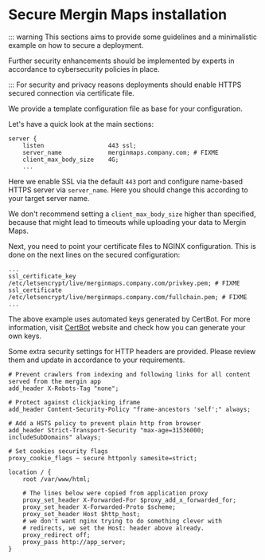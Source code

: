 # Secure Mergin Maps installation

::: warning
This sections aims to provide some guidelines and a minimalistic example on how to secure a <MainPlatformName /> deployment.

Further security enhancements should be implemented by experts in accordance to cybersecurity policies in place.

:::
For security and privacy reasons <MainPlatformName /> deployments should enable HTTPS secured connection via certificate file.

We provide a template configuration file <GitHubRepo id="MerginMaps/server/blob/master/ssl-proxy.conf" desc="ssl-proxy.conf" />as base for your configuration.

Let's have a quick look at the main sections:

``` shell
server {
    listen                  443 ssl;
    server_name             merginmaps.company.com; # FIXME
    client_max_body_size    4G;
    ...
```

Here we enable SSL via the default `443` port and configure name-based HTTPS server via `server_name`. Here you should change this according to your target server name.

We don't recommend setting a `client_max_body_size` higher than specified, because that might lead to timeouts while uploading your data to Mergin Maps.

Next, you need to point your certificate files to NGINX configuration. This is done on the next lines on the secured configuration:

``` shell
...
ssl_certificate_key /etc/letsencrypt/live/merginmaps.company.com/privkey.pem; # FIXME
ssl_certificate     /etc/letsencrypt/live/merginmaps.company.com/fullchain.pem; # FIXME
...
```

The above example uses automated keys generated by CertBot. For more information, visit [CertBot](https://certbot.eff.org/instructions) website and check how you can generate your own keys.

Some extra security settings for HTTP headers are provided. Please review them and update in accordance to your requirements.

```shell
# Prevent crawlers from indexing and following links for all content served from the mergin app
add_header X-Robots-Tag "none";

# Protect against clickjacking iframe
add_header Content-Security-Policy "frame-ancestors 'self';" always;

# Add a HSTS policy to prevent plain http from browser
add_header Strict-Transport-Security "max-age=31536000; includeSubDomains" always;

# Set cookies security flags
proxy_cookie_flags ~ secure httponly samesite=strict;

location / {
    root /var/www/html;

    # The lines below were copied from application proxy
    proxy_set_header X-Forwarded-For $proxy_add_x_forwarded_for;
    proxy_set_header X-Forwarded-Proto $scheme;
    proxy_set_header Host $http_host;
    # we don't want nginx trying to do something clever with
    # redirects, we set the Host: header above already.
    proxy_redirect off;
    proxy_pass http://app_server;
}
```
